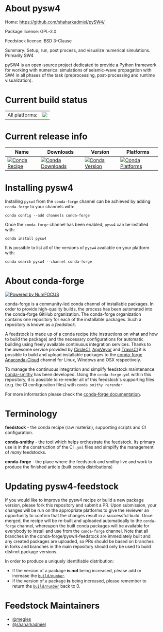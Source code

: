 About pysw4
===========

Home: https://github.com/shaharkadmiel/pySW4/

Package license: GPL-3.0

Feedstock license: BSD 3-Clause

Summary: Setup, run, post process, and visualize numerical simulations. Primarily SW4

pySW4 is an open-source project dedicated to provide a Python framework for working with numerical simulations of seismic-wave propagation with SW4 in all phases of the task (preprocessing, post-processing and runtime visualization).


Current build status
====================


<table><tr><td>All platforms:</td>
    <td>
      <a href="https://dev.azure.com/conda-forge/feedstock-builds/_build/latest?definitionId=3255&branchName=master">
        <img src="https://dev.azure.com/conda-forge/feedstock-builds/_apis/build/status/pysw4-feedstock?branchName=master">
      </a>
    </td>
  </tr>
</table>

Current release info
====================

| Name | Downloads | Version | Platforms |
| --- | --- | --- | --- |
| [![Conda Recipe](https://img.shields.io/badge/recipe-pysw4-green.svg)](https://anaconda.org/conda-forge/pysw4) | [![Conda Downloads](https://img.shields.io/conda/dn/conda-forge/pysw4.svg)](https://anaconda.org/conda-forge/pysw4) | [![Conda Version](https://img.shields.io/conda/vn/conda-forge/pysw4.svg)](https://anaconda.org/conda-forge/pysw4) | [![Conda Platforms](https://img.shields.io/conda/pn/conda-forge/pysw4.svg)](https://anaconda.org/conda-forge/pysw4) |

Installing pysw4
================

Installing `pysw4` from the `conda-forge` channel can be achieved by adding `conda-forge` to your channels with:

```
conda config --add channels conda-forge
```

Once the `conda-forge` channel has been enabled, `pysw4` can be installed with:

```
conda install pysw4
```

It is possible to list all of the versions of `pysw4` available on your platform with:

```
conda search pysw4 --channel conda-forge
```


About conda-forge
=================

[![Powered by NumFOCUS](https://img.shields.io/badge/powered%20by-NumFOCUS-orange.svg?style=flat&colorA=E1523D&colorB=007D8A)](http://numfocus.org)

conda-forge is a community-led conda channel of installable packages.
In order to provide high-quality builds, the process has been automated into the
conda-forge GitHub organization. The conda-forge organization contains one repository
for each of the installable packages. Such a repository is known as a *feedstock*.

A feedstock is made up of a conda recipe (the instructions on what and how to build
the package) and the necessary configurations for automatic building using freely
available continuous integration services. Thanks to the awesome service provided by
[CircleCI](https://circleci.com/), [AppVeyor](https://www.appveyor.com/)
and [TravisCI](https://travis-ci.org/) it is possible to build and upload installable
packages to the [conda-forge](https://anaconda.org/conda-forge)
[Anaconda-Cloud](https://anaconda.org/) channel for Linux, Windows and OSX respectively.

To manage the continuous integration and simplify feedstock maintenance
[conda-smithy](https://github.com/conda-forge/conda-smithy) has been developed.
Using the ``conda-forge.yml`` within this repository, it is possible to re-render all of
this feedstock's supporting files (e.g. the CI configuration files) with ``conda smithy rerender``.

For more information please check the [conda-forge documentation](https://conda-forge.org/docs/).

Terminology
===========

**feedstock** - the conda recipe (raw material), supporting scripts and CI configuration.

**conda-smithy** - the tool which helps orchestrate the feedstock.
                   Its primary use is in the construction of the CI ``.yml`` files
                   and simplify the management of *many* feedstocks.

**conda-forge** - the place where the feedstock and smithy live and work to
                  produce the finished article (built conda distributions)


Updating pysw4-feedstock
========================

If you would like to improve the pysw4 recipe or build a new
package version, please fork this repository and submit a PR. Upon submission,
your changes will be run on the appropriate platforms to give the reviewer an
opportunity to confirm that the changes result in a successful build. Once
merged, the recipe will be re-built and uploaded automatically to the
`conda-forge` channel, whereupon the built conda packages will be available for
everybody to install and use from the `conda-forge` channel.
Note that all branches in the conda-forge/pysw4-feedstock are
immediately built and any created packages are uploaded, so PRs should be based
on branches in forks and branches in the main repository should only be used to
build distinct package versions.

In order to produce a uniquely identifiable distribution:
 * If the version of a package **is not** being increased, please add or increase
   the [``build/number``](https://conda.io/docs/user-guide/tasks/build-packages/define-metadata.html#build-number-and-string).
 * If the version of a package **is** being increased, please remember to return
   the [``build/number``](https://conda.io/docs/user-guide/tasks/build-packages/define-metadata.html#build-number-and-string)
   back to 0.

Feedstock Maintainers
=====================

* [@megies](https://github.com/megies/)
* [@shaharkadmiel](https://github.com/shaharkadmiel/)

